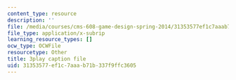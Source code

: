 ```yaml
---
content_type: resource
description: ''
file: /media/courses/cms-608-game-design-spring-2014/31353577ef1c7aaab71b337f9ffc3605_1506699.srt
file_type: application/x-subrip
learning_resource_types: []
ocw_type: OCWFile
resourcetype: Other
title: 3play caption file
uid: 31353577-ef1c-7aaa-b71b-337f9ffc3605
---
```

